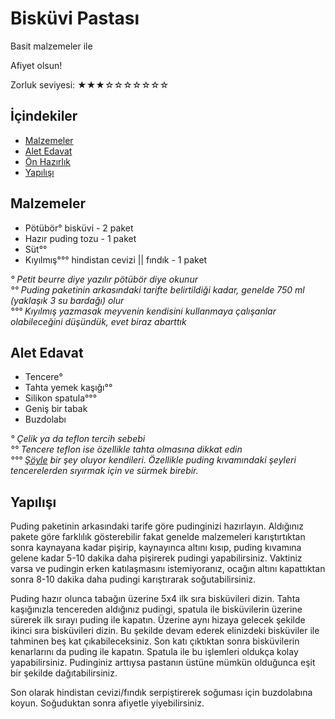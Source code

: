 # Bisküvi Pastası #

Basit malzemeler ile

Afiyet olsun!

Zorluk seviyesi: ★★★☆☆☆☆☆☆☆

## İçindekiler ##

- [Malzemeler](#malzemeler)
- [Alet Edavat](#alet-edavat)
- [Ön Hazırlık](#on-hazirlik)
- [Yapılışı](#yapilisi)

## Malzemeler ##

- Pötübör° bisküvi - 2 paket
- Hazır puding tozu - 1 paket
- Süt°°
- Kıyılmış°°° hindistan cevizi || fındık - 1 paket

_° Petit beurre diye yazılır pötübör diye okunur_  
_°° Puding paketinin arkasındaki tarifte belirtildiği kadar, genelde 750 ml (yaklaşık 3 su bardağı) olur_  
_°°° Kıyılmış yazmasak meyvenin kendisini kullanmaya çalışanlar olabileceğini düşündük, evet biraz abarttık_

## Alet Edavat ##

- Tencere°
- Tahta yemek kaşığı°°
- Silikon spatula°°°
- Geniş bir tabak
- Buzdolabı


_° Çelik ya da teflon tercih sebebi_  
_°° Tencere teflon ise özellikle tahta olmasına dikkat edin_  
_°°° [Şöyle](http://www.gittigidiyor.com/arama/?k=silikon+spatula) bir şey oluyor kendileri. Özellikle puding kıvamındaki şeyleri tencerelerden sıyırmak için ve sürmek birebir._

## Yapılışı ##

Puding paketinin arkasındaki tarife göre pudinginizi hazırlayın. Aldığınız pakete göre farklılık gösterebilir fakat genelde malzemeleri karıştırtıktan sonra kaynayana kadar pişirip, kaynayınca altını kısıp, puding kıvamına gelene kadar 5-10 dakika daha pişirerek pudingi yapabilirsiniz. Vaktiniz varsa ve pudingin erken katılaşmasını istemiyoranız, ocağın altını kapattıktan sonra 8-10 dakika daha pudingi karıştırarak soğutabilirsiniz.

Puding hazır olunca tabağın üzerine 5x4 ilk sıra bisküvileri dizin. Tahta kaşığınızla tencereden aldığınız pudingi, spatula ile bisküvilerin üzerine sürerek ilk sırayı puding ile kapatın. Üzerine aynı hizaya gelecek şekilde ikinci sıra bisküvileri dizin. Bu şekilde devam ederek elinizdeki bisküviler ile tahminen beş kat çıkabileceksiniz. Son katı çıktıktan sonra bisküvilerin kenarlarını da puding ile kapatın. Spatula ile bu işlemleri oldukça kolay yapabilirsiniz. Pudinginiz arttıysa pastanın üstüne mümkün olduğunca eşit bir şekilde dağıtabilirsiniz.

Son olarak hindistan cevizi/fındık serpiştirerek soğuması için buzdolabına koyun. Soğuduktan sonra afiyetle yiyebilirsiniz.
